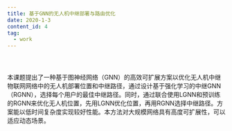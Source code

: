```yaml
---
title: 基于GNN的无人机中继部署与路由优化
date: 2020-1-3
content_id: 4
tag:
  - work
---
```


<div style="padding-top:1vh;">本课题提出了一种基于图神经网络（GNN）的高效可扩展方案以优化无人机中继物联网网络中的无人机部署位置和中继路径，通过设计基于强化学习的中继GNN（RGNN），选择每个用户的最佳中继路径。同时，通过联合使用LGNN和预训练的RGNN来优化无人机位置，先用LGNN优化位置，再用RGNN选择中继路径。方案能以低时间复杂度实现较好性能。本方法对大规模网络具有高度可扩展性，可以适应动态场景。</div>

<!--more-->